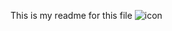 This is my readme for this file
![icon](https://user-images.githubusercontent.com/111601099/220082273-557d02ed-a053-452a-a8e0-54d8b7e62ad4.png)
